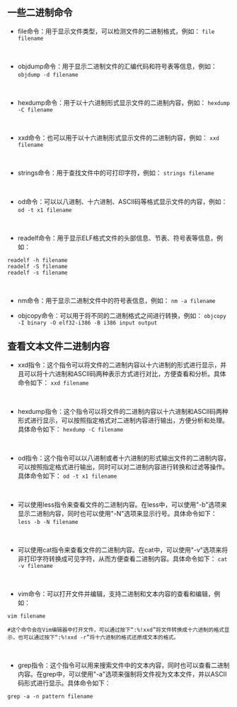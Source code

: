 ## 一些二进制命令
- file命令：用于显示文件类型，可以检测文件的二进制格式，例如：
```file filename```

<br>

- objdump命令：用于显示二进制文件的汇编代码和符号表等信息，例如：
```objdump -d filename```

<br>

- hexdump命令：用于以十六进制形式显示文件的二进制内容，例如：
```hexdump -C filename```

<br>

- xxd命令：也可以用于以十六进制形式显示文件的二进制内容，例如：
```xxd filename```

<br>

- strings命令：用于查找文件中的可打印字符，例如：
```strings filename```

<br>

- od命令：可以以八进制、十六进制、ASCII码等格式显示文件的内容，例如：
```od -t x1 filename```

<br>

- readelf命令：用于显示ELF格式文件的头部信息、节表、符号表等信息，例如：
```
readelf -h filename
readelf -S filename
readelf -s filename
```
<br>

- nm命令：用于显示二进制文件中的符号表信息，例如：
```nm -a filename```

- objcopy命令：可以用于将不同的二进制格式之间进行转换，例如：
```objcopy -I binary -O elf32-i386 -B i386 input output```

## 查看文本文件二进制内容
- xxd指令：这个指令可以将文件的二进制内容以十六进制的形式进行显示，并且可以将十六进制和ASCII码两种表示方式进行对比，方便查看和分析。具体命令如下：
```xxd filename```

<br>


- hexdump指令：这个指令可以将文件的二进制内容以十六进制和ASCII码两种形式进行显示，可以按照指定格式对二进制内容进行输出，方便分析和处理。具体命令如下：
```hexdump -C filename```


<br>


- od指令：这个指令可以以八进制或者十六进制的形式输出文件的二进制内容，可以按照指定格式进行输出，同时可以对二进制内容进行转换和过滤等操作。具体命令如下：
```od -t x1 filename```

<br>

- 可以使用less指令来查看文件的二进制内容。在less中，可以使用"-b"选项来显示二进制内容，同时也可以使用"-N"选项来显示行号。具体命令如下：
```less -b -N filename```

<br>

- 可以使用cat指令来查看文件的二进制内容。在cat中，可以使用"-v"选项来将非打印字符转换成可见字符，从而方便查看二进制内容。具体命令如下：
```cat -v filename```

<br>

- vim命令：可以打开文件并编辑，支持二进制和文本内容的查看和编辑，例如：
```
vim filename

#这个命令会在Vim编辑器中打开文件，可以通过按下“:%!xxd”将文件转换成十六进制的格式显示，也可以通过按下“:%!xxd -r”将十六进制的格式还原成文本的格式。
```

<br>

- grep指令：这个指令可以用来搜索文件中的文本内容，同时也可以查看二进制内容。在grep中，可以使用"-a"选项来强制将文件视为文本文件，并以ASCII码形式进行显示。具体命令如下：
```
grep -a -n pattern filename
```